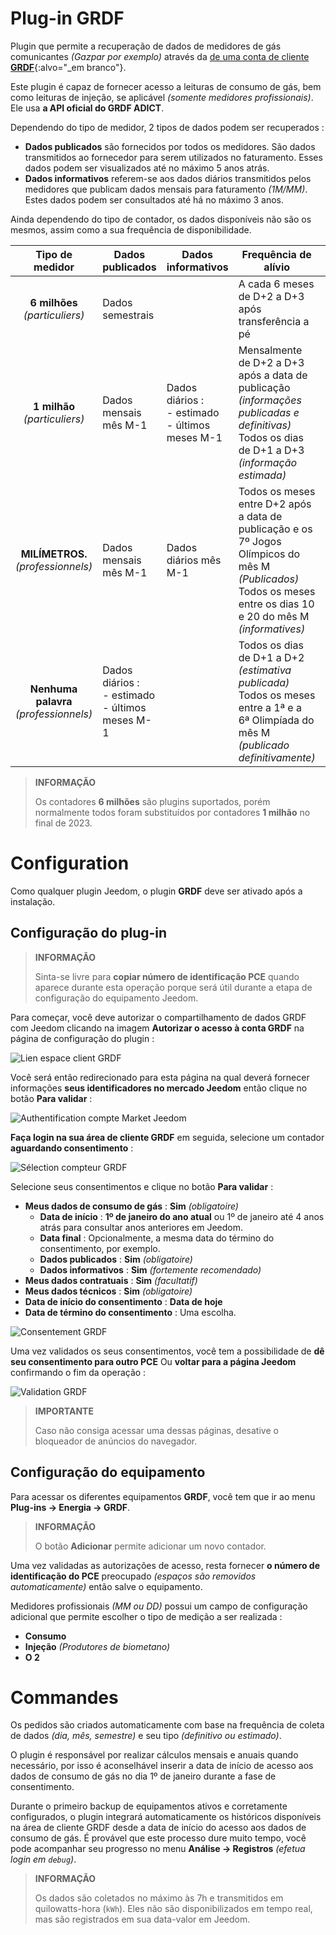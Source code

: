# Plug-in GRDF

Plugin que permite a recuperação de dados de medidores de gás comunicantes *(Gazpar por exemplo)* através da [de uma conta de cliente **GRDF**](https://login.monespace.grdf.fr/mire/connexion){:alvo="\_em branco"}.

Este plugin é capaz de fornecer acesso a leituras de consumo de gás, bem como leituras de injeção, se aplicável *(somente medidores profissionais)*. Ele usa **a API oficial do GRDF ADICT**.

Dependendo do tipo de medidor, 2 tipos de dados podem ser recuperados :
 - **Dados publicados** são fornecidos por todos os medidores. São dados transmitidos ao fornecedor para serem utilizados no faturamento. Esses dados podem ser visualizados até no máximo 5 anos atrás.
 - **Dados informativos** referem-se aos dados diários transmitidos pelos medidores que publicam dados mensais para faturamento *(1M/MM)*. Estes dados podem ser consultados até há no máximo 3 anos.

Ainda dependendo do tipo de contador, os dados disponíveis não são os mesmos, assim como a sua frequência de disponibilidade.

| **Tipo de medidor** | Dados publicados | Dados informativos | Frequência de alívio | Frequência de chamada |
|:---:|---|---|---|---|
| **6 milhões** *(particuliers)* | Dados semestrais | | A cada 6 meses de D+2 a D+3 após transferência a pé | 1 a 2 vezes por mês |
| **1 milhão** *(particuliers)* | Dados mensais mês M-1 | Dados diários :<br>  - estimado<br>  - últimos meses M-1 | Mensalmente de D+2 a D+3 após a data de publicação *(informações publicadas e definitivas)*<br>Todos os dias de D+1 a D+3 *(informação estimada)* | 1 a 2 vezes por mês *(Publicados)*<br>1 vez por dia *(informatives)* |
| **MILÍMETROS.** *(professionnels)* | Dados mensais mês M-1 | Dados diários mês M-1 | Todos os meses entre D+2 após a data de publicação e os 7º Jogos Olímpicos do mês M *(Publicados)*<br>Todos os meses entre os dias 10 e 20 do mês M *(informatives)* | 1 a 14 vezes por mês *(Publicados)*<br>1 a 11 vezes por mês *(informatives)* |
| **Nenhuma palavra** *(professionnels)* | Dados diários :<br>  - estimado<br>  - últimos meses M-1 | | Todos os dias de D+1 a D+2 *(estimativa publicada)*<br>Todos os meses entre a 1ª e a 6ª Olimpíada do mês M *(publicado definitivamente)* | 1 vez por dia |

>**INFORMAÇÃO**
>
>Os contadores **6 milhões** são plugins suportados, porém normalmente todos foram substituídos por contadores **1 milhão** no final de 2023.

# Configuration

Como qualquer plugin Jeedom, o plugin **GRDF** deve ser ativado após a instalação.

## Configuração do plug-in

>**INFORMAÇÃO**
>
>Sinta-se livre para **copiar número de identificação PCE** quando aparece durante esta operação porque será útil durante a etapa de configuração do equipamento Jeedom.

Para começar, você deve autorizar o compartilhamento de dados GRDF com Jeedom clicando na imagem **Autorizar o acesso à conta GRDF** na página de configuração do plugin :

![Lien espace client GRDF](../images/link_grdf.jpg)

Você será então redirecionado para esta página na qual deverá fornecer informações **seus identificadores no mercado Jeedom** então clique no botão **Para validar** :

![Authentification compte Market Jeedom](../images/Auth_Jeedom.jpg)

**Faça login na sua área de cliente GRDF** em seguida, selecione um contador **aguardando consentimento** :

![Sélection compteur GRDF](../images/grdf_home.jpg)

Selecione seus consentimentos e clique no botão **Para validar** :

 - **Meus dados de consumo de gás** : **Sim** *(obligatoire)*
   - **Data de início** : **1º de janeiro do ano atual** ou 1º de janeiro até 4 anos atrás para consultar anos anteriores em Jeedom.
   - **Data final** : Opcionalmente, a mesma data do término do consentimento, por exemplo.
   - **Dados publicados** : **Sim** *(obligatoire)*
   - **Dados informativos** : **Sim** *(fortemente recomendado)*
 - **Meus dados contratuais** : **Sim** *(facultatif)*
 - **Meus dados técnicos** : **Sim** *(obligatoire)*
 - **Data de início do consentimento** : **Data de hoje**
 - **Data de término do consentimento** : Uma escolha.

![Consentement GRDF](../images/grdf_choose.jpg)

Uma vez validados os seus consentimentos, você tem a possibilidade de **dê seu consentimento para outro PCE** Ou **voltar para a página Jeedom** confirmando o fim da operação :

![Validation GRDF](../images/grdf_consent.jpg)

>**IMPORTANTE**
>
>Caso não consiga acessar uma dessas páginas, desative o bloqueador de anúncios do navegador.

## Configuração do equipamento

Para acessar os diferentes equipamentos **GRDF**, você tem que ir ao menu **Plug-ins → Energia → GRDF**.

>**INFORMAÇÃO**
>
>O botão **Adicionar** permite adicionar um novo contador.

Uma vez validadas as autorizações de acesso, resta fornecer **o número de identificação do PCE** preocupado *(espaços são removidos automaticamente)* então salve o equipamento.

Medidores profissionais *(MM ou DD)* possui um campo de configuração adicional que permite escolher o tipo de medição a ser realizada :
 - **Consumo**
 - **Injeção** *(Produtores de biometano)*
 - **O 2**

# Commandes

Os pedidos são criados automaticamente com base na frequência de coleta de dados *(dia, mês, semestre)* e seu tipo *(definitivo ou estimado)*.

O plugin é responsável por realizar cálculos mensais e anuais quando necessário, por isso é aconselhável inserir a data de início de acesso aos dados de consumo de gás no dia 1º de janeiro durante a fase de consentimento.

Durante o primeiro backup de equipamentos ativos e corretamente configurados, o plugin integrará automaticamente os históricos disponíveis na área de cliente GRDF desde a data de início do acesso aos dados de consumo de gás. É provável que este processo dure muito tempo, você pode acompanhar seu progresso no menu **Análise → Registros** *(efetua login em `debug`)*.

>**INFORMAÇÃO**
>
>Os dados são coletados no máximo às 7h e transmitidos em quilowatts-hora (`kWh`). Eles não são disponibilizados em tempo real, mas são registrados em sua data-valor em Jeedom.
